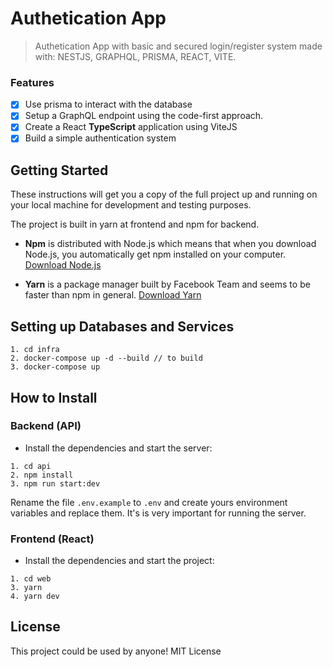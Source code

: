 
# Authetication App 

> Authetication App with basic and secured login/register system made with: NESTJS, GRAPHQL, PRISMA, REACT, VITE.

### Features

- [x] Use prisma to interact with the database
- [x] Setup a GraphQL endpoint using the code-first approach.
- [x] Create a React __TypeScript__ application using ViteJS
- [x] Build a simple authentication system

## Getting Started

These instructions will get you a copy of the full project up and running on your local machine for development and testing purposes.

The project is built in yarn at frontend and npm for backend.

* **Npm** is distributed with Node.js which means that when you download Node.js, you automatically get npm installed on your computer. [Download Node.js](https://nodejs.org/en/download/)

* **Yarn** is a package manager built by Facebook Team and seems to be faster than npm in general.  [Download Yarn](https://yarnpkg.com/en/docs/install)

## Setting up Databases and Services

```
1. cd infra
2. docker-compose up -d --build // to build
3. docker-compose up
```

## How to Install

### Backend (API)

* Install the dependencies and start the server:

```
1. cd api
2. npm install
3. npm run start:dev
```

Rename the file `.env.example` to `.env` and create yours environment variables and replace them. It's is very important for running the server.

### Frontend (React)

* Install the dependencies and start the project:

```
1. cd web
3. yarn
4. yarn dev
```

## License

This project could be used by anyone! MIT License
